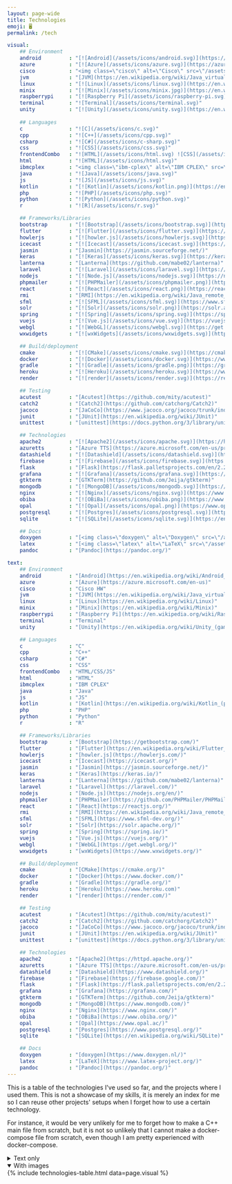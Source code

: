 ```yaml
---
layout: page-wide
title: Technologies
emoji: 🖥️
permalink: /tech

visual:
    ## Environment
    android         : "[![Android](/assets/icons/android.svg)](https://en.wikipedia.org/wiki/Android_(operating_system))"
    azure           : "[![Azure](/assets/icons/azure.svg)](https://azure.microsoft.com/en-us)"
    cisco           : "<img class=\"cisco\" alt=\"Cisco\" src=\"/assets/icons/cisco.svg\">"
    jvm             : "[JVM](https://en.wikipedia.org/wiki/Java_virtual_machine)"
    linux           : "[![Linux](/assets/icons/linux.svg)](https://en.wikipedia.org/wiki/Linux)"
    minix           : "[![Minix](/assets/icons/minix.jpg)](https://en.wikipedia.org/wiki/Minix)"
    raspberrypi     : "[![Raspberry Pi](/assets/icons/raspberry-pi.svg)](https://en.wikipedia.org/wiki/Raspberry_Pi)"
    terminal        : "![Terminal](/assets/icons/terminal.svg)"
    unity           : "[![Unity](/assets/icons/unity.svg)](https://en.wikipedia.org/wiki/Unity_(game_engine))"
    
    ## Languages
    c               : "![C](/assets/icons/c.svg)"
    cpp             : "![C++](/assets/icons/cpp.svg)"
    csharp          : "![C#](/assets/icons/c-sharp.svg)"
    css             : "![CSS](/assets/icons/css.svg)"
    frontendCombo   : "![HTML](/assets/icons/html.svg) ![CSS](/assets/icons/css.svg) ![JS](/assets/icons/js.svg)"
    html            : "![HTML](/assets/icons/html.svg)"
    ibmcplex        : "<img class=\"ibm-cplex\" alt=\"IBM CPLEX\" src=\"/assets/icons/ibm-cplex.png\"/>"
    java            : "![Java](/assets/icons/java.svg)"
    js              : "![JS](/assets/icons/js.svg)"
    kotlin          : "[![Kotlin](/assets/icons/kotlin.png)](https://en.wikipedia.org/wiki/Kotlin_(programming_language))"
    php             : "![PHP](/assets/icons/php.svg)"
    python          : "![Python](/assets/icons/python.svg)"
    r               : "![R](/assets/icons/r.svg)"    

    ## Frameworks/Libraries
    bootstrap       : "[![Bootstrap](/assets/icons/bootstrap.svg)](https://getbootstrap.com/)"
    flutter         : "[![Flutter](/assets/icons/flutter.svg)](https://en.wikipedia.org/wiki/Flutter_(software))"
    howlerjs        : "[![howler.js](/assets/icons/howlerjs.svg)](https://howlerjs.com/)"
    icecast         : "[![Icecast](/assets/icons/icecast.svg)](https://icecast.org/)"
    jasmin          : "[Jasmin](https://jasmin.sourceforge.net/)"
    keras           : "[![Keras](/assets/icons/keras.svg)](https://keras.io/)"
    lanterna        : "[Lanterna](https://github.com/mabe02/lanterna)"
    laravel         : "[![Laravel](/assets/icons/laravel.svg)](https://laravel.com/)"
    nodejs          : "[![Node.js](/assets/icons/nodejs.svg)](https://nodejs.org/en/)"
    phpmailer       : "[![PHPMailer](/assets/icons/phpmailer.png)](https://github.com/PHPMailer/PHPMailer)"
    react           : "[![React](/assets/icons/react.png)](https://reactjs.org/)"
    rmi             : "[RMI](https://en.wikipedia.org/wiki/Java_remote_method_invocation)"
    sfml            : "[![SFML](/assets/icons/sfml.svg)](https://www.sfml-dev.org/)"
    solr            : "[![Solr](/assets/icons/solr.png)](https://solr.apache.org/)"
    spring          : "[![Spring](/assets/icons/spring.svg)](https://spring.io/)"
    vuejs           : "[![Vue.js](/assets/icons/vue.svg)](https://vuejs.org/)"
    webgl           : "[![WebGL](/assets/icons/webgl.svg)](https://get.webgl.org/)"
    wxwidgets       : "[![wxWidgets](/assets/icons/wxwidgets.svg)](https://www.wxwidgets.org/)"

    ## Build/deployment
    cmake           : "[![CMake](/assets/icons/cmake.svg)](https://cmake.org/)"
    docker          : "[![Docker](/assets/icons/docker.svg)](https://www.docker.com/)"
    gradle          : "[![Gradle](/assets/icons/gradle.png)](https://gradle.org/)"
    heroku          : "[![Heroku](/assets/icons/heroku.svg)](https://www.heroku.com)"
    render          : "[![render](/assets/icons/render.svg)](https://render.com/)"

    ## Testing
    acutest         : "[Acutest](https://github.com/mity/acutest)"
    catch2          : "[Catch2](https://github.com/catchorg/Catch2)"
    jacoco          : "[JaCoCo](https://www.jacoco.org/jacoco/trunk/index.html)"
    junit           : "[JUnit](https://en.wikipedia.org/wiki/JUnit)"
    unittest        : "[unittest](https://docs.python.org/3/library/unittest.html)"

    ## Technologies
    apache2         : "[![Apache2](/assets/icons/apache.svg)](https://httpd.apache.org/)"
    azuretts        : "[Azure TTS](https://azure.microsoft.com/en-us/products/cognitive-services/text-to-speech/)"
    datashield      : "[![Datashield](/assets/icons/datashield.svg)](https://www.datashield.org/)"
    firebase        : "[![Firebase](/assets/icons/firebase.svg)](https://firebase.google.com/)"
    flask           : "[Flask](https://flask.palletsprojects.com/en/2.2.x/)"
    grafana         : "[![Grafana](/assets/icons/grafana.svg)](https://grafana.com/)"
    gtkterm         : "[GTKTerm](https://github.com/Jeija/gtkterm)"
    mongodb         : "[![MongoDB](/assets/icons/mongodb.svg)](https://www.mongodb.com/)"
    nginx           : "[![Nginx](/assets/icons/nginx.svg)](https://www.nginx.com/)"
    obiba           : "[![OBiBa](/assets/icons/obiba.png)](https://www.obiba.org/)"
    opal            : "[![Opal](/assets/icons/opal.png)](https://www.opal.ac/)"
    postgresql      : "[![Postgres](/assets/icons/postgresql.svg)](https://www.postgresql.org/)"
    sqlite          : "[![SQLite](/assets/icons/sqlite.svg)](https://en.wikipedia.org/wiki/SQLite)"

    ## Docs
    doxygen         : "[<img class=\"doxygen\" alt=\"Doxygen\" src=\"/assets/icons/doxygen.png\"/>](https://www.doxygen.nl/)"
    latex           : "[<img class=\"latex\" alt=\"LaTeX\" src=\"/assets/icons/latex.svg\"/>](https://www.latex-project.org/)"
    pandoc          : "[Pandoc](https://pandoc.org/)"

text:
    ## Environment
    android         : "[Android](https://en.wikipedia.org/wiki/Android_(operating_system))"
    azure           : "[Azure](https://azure.microsoft.com/en-us)"
    cisco           : "Cisco HW"
    jvm             : "[JVM](https://en.wikipedia.org/wiki/Java_virtual_machine)"
    linux           : "[Linux](https://en.wikipedia.org/wiki/Linux)"
    minix           : "[Minix](https://en.wikipedia.org/wiki/Minix)"
    raspberrypi     : "[Raspberry Pi](https://en.wikipedia.org/wiki/Raspberry_Pi)"
    terminal        : "Terminal"
    unity           : "[Unity](https://en.wikipedia.org/wiki/Unity_(game_engine))"

    ## Languages
    c               : "C"
    cpp             : "C++"
    csharp          : "C#"
    css             : "CSS"
    frontendCombo   : "HTML/CSS/JS"
    html            : "HTML"
    ibmcplex        : "IBM CPLEX"
    java            : "Java"
    js              : "JS"
    kotlin          : "[Kotlin](https://en.wikipedia.org/wiki/Kotlin_(programming_language))"
    php             : "PHP"
    python          : "Python"
    r               : "R"

    ## Frameworks/Libraries
    bootstrap       : "[Bootstrap](https://getbootstrap.com/)"
    flutter         : "[Flutter](https://en.wikipedia.org/wiki/Flutter_(software))"
    howlerjs        : "[howler.js](https://howlerjs.com/)"
    icecast         : "[Icecast](https://icecast.org/)"
    jasmin          : "[Jasmin](https://jasmin.sourceforge.net/)"
    keras           : "[Keras](https://keras.io/)"
    lanterna        : "[Lanterna](https://github.com/mabe02/lanterna)"
    laravel         : "[Laravel](https://laravel.com/)"
    nodejs          : "[Node.js](https://nodejs.org/en/)"
    phpmailer       : "[PHPMailer](https://github.com/PHPMailer/PHPMailer)"
    react           : "[React](https://reactjs.org/)"
    rmi             : "[RMI](https://en.wikipedia.org/wiki/Java_remote_method_invocation)"
    sfml            : "[SFML](https://www.sfml-dev.org/)"
    solr            : "[Solr](https://solr.apache.org/)"
    spring          : "[Spring](https://spring.io/)"
    vuejs           : "[Vue.js](https://vuejs.org/)"
    webgl           : "[WebGL](https://get.webgl.org/)"
    wxwidgets       : "[wxWidgets](https://www.wxwidgets.org/)"

    ## Build/deployment
    cmake           : "[CMake](https://cmake.org/)"
    docker          : "[Docker](https://www.docker.com/)"
    gradle          : "[Gradle](https://gradle.org/)"
    heroku          : "[Heroku](https://www.heroku.com)"
    render          : "[render](https://render.com/)"

    ## Testing
    acutest         : "[Acutest](https://github.com/mity/acutest)"
    catch2          : "[Catch2](https://github.com/catchorg/Catch2)"
    jacoco          : "[JaCoCo](https://www.jacoco.org/jacoco/trunk/index.html)"
    junit           : "[JUnit](https://en.wikipedia.org/wiki/JUnit)"
    unittest        : "[unittest](https://docs.python.org/3/library/unittest.html)"

    ## Technologies
    apache2         : "[Apache2](https://httpd.apache.org/)"
    azuretts        : "[Azure TTS](https://azure.microsoft.com/en-us/products/cognitive-services/text-to-speech/)"
    datashield      : "[Datashield](https://www.datashield.org/)"
    firebase        : "[Firebase](https://firebase.google.com/)"
    flask           : "[Flask](https://flask.palletsprojects.com/en/2.2.x/)"
    grafana         : "[Grafana](https://grafana.com/)"
    gtkterm         : "[GTKTerm](https://github.com/Jeija/gtkterm)"
    mongodb         : "[MongoDB](https://www.mongodb.com/)"
    nginx           : "[Nginx](https://www.nginx.com/)"
    obiba           : "[OBiBa](https://www.obiba.org/)"
    opal            : "[Opal](https://www.opal.ac/)"
    postgresql      : "[Postgres](https://www.postgresql.org/)"
    sqlite          : "[SQLite](https://en.wikipedia.org/wiki/SQLite)"

    ## Docs
    doxygen         : "[doxygen](https://www.doxygen.nl/)"
    latex           : "[LaTeX](https://www.latex-project.org/)"
    pandoc          : "[Pandoc](https://pandoc.org/)"
---
```


This is a table of the technologies I've used so far, and the projects where I used them.
This is not a showcase of my skills, it is merely an index for me so I can reuse other projects' setups when I forget how to use a certain technology.

For instance, it would be very unlikely for me to forget how to make a C++ main file from scratch, but it is not so unlikely that I cannot make a docker-compose file from scratch, even though I am pretty experienced with docker-compose.

<details markdown="1" class="exclusive-open">
<summary>Text only</summary>
{% include technologies-table.html data=page.text separator=',' %}
</details>

<details open markdown="1" class="exclusive-open">
<summary>With images</summary>
{% include technologies-table.html data=page.visual %}
</details>
